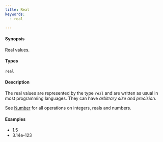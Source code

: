 ```yaml
---
title: Real
keywords:
  - real

---
```


#### Synopsis

Real values.

#### Types

`real`

#### Description

The real values are represented by the type `real` and are written as usual in most programming languages.
They can have _arbitrary size and precision_.

See [Number](../../../../Rascal/Expressions/Values/Number) for all operations on integers, reals and numbers.

#### Examples

*  1.5
*  3.14e-123

